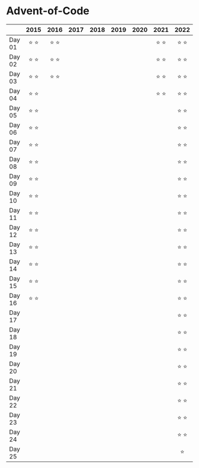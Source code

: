 # Advent-of-Code

|        |      2015     |      2016     |      2017     |      2018     |      2019     |      2020     |      2021     |      2022     |
| :----- | :-----------: | :-----------: | :-----------: | :-----------: | :-----------: | :-----------: | :-----------: | :-----------: |
| Day 01 | :star: :star: | :star: :star: |               |               |               |               | :star: :star: | :star: :star: |
| Day 02 | :star: :star: | :star: :star: |               |               |               |               | :star: :star: | :star: :star: |
| Day 03 | :star: :star: | :star: :star: |               |               |               |               | :star: :star: | :star: :star: |
| Day 04 | :star: :star: |               |               |               |               |               | :star: :star: | :star: :star: |
| Day 05 | :star: :star: |               |               |               |               |               |               | :star: :star: |
| Day 06 | :star: :star: |               |               |               |               |               |               | :star: :star: |
| Day 07 | :star: :star: |               |               |               |               |               |               | :star: :star: |
| Day 08 | :star: :star: |               |               |               |               |               |               | :star: :star: |
| Day 09 | :star: :star: |               |               |               |               |               |               | :star: :star: |
| Day 10 | :star: :star: |               |               |               |               |               |               | :star: :star: |
| Day 11 | :star: :star: |               |               |               |               |               |               | :star: :star: |
| Day 12 | :star: :star: |               |               |               |               |               |               | :star: :star: |
| Day 13 | :star: :star: |               |               |               |               |               |               | :star: :star: |
| Day 14 | :star: :star: |               |               |               |               |               |               | :star: :star: |
| Day 15 | :star: :star: |               |               |               |               |               |               | :star: :star: |
| Day 16 | :star: :star: |               |               |               |               |               |               | :star: :star: |
| Day 17 |               |               |               |               |               |               |               | :star: :star: |
| Day 18 |               |               |               |               |               |               |               | :star: :star: |
| Day 19 |               |               |               |               |               |               |               | :star: :star: |
| Day 20 |               |               |               |               |               |               |               | :star: :star: |
| Day 21 |               |               |               |               |               |               |               | :star: :star: |
| Day 22 |               |               |               |               |               |               |               | :star: :star: |
| Day 23 |               |               |               |               |               |               |               | :star: :star: |
| Day 24 |               |               |               |               |               |               |               | :star: :star: |
| Day 25 |               |               |               |               |               |               |               | :star:        |
